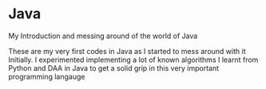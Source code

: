 # Java
My Introduction and messing around of the world of Java

These are my very first codes in Java as I started to mess around with it Initially. I experimented implementing a lot of known algorithms I learnt from Python and DAA in Java to get a solid grip in this very important programming langauge
